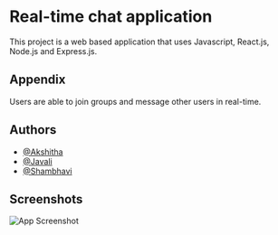 
# Real-time chat application

This project is a web based application that uses Javascript, React.js, Node.js and Express.js.


## Appendix

Users are able to join groups and message other users in real-time.


## Authors

- [@Akshitha](https://github.com/akshitha-Sony)
- [@Javali](https://github.com/Javali-M)
- [@Shambhavi](https://github.com/shambhu1212)


## Screenshots

![App Screenshot](https://via.placeholder.com/468x300?text=App+Screenshot+Here)

